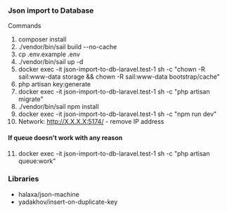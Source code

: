 ### Json import to Database

Commands
1. composer install
2. ./vendor/bin/sail build --no-cache
3. cp .env.example .env
4. ./vendor/bin/sail up -d
5. docker exec -it json-import-to-db-laravel.test-1 sh -c "chown -R sail:www-data storage && chown -R sail:www-data bootstrap/cache"
6. php artisan key:generate
7. docker exec -it json-import-to-db-laravel.test-1 sh -c "php artisan migrate"
8. ./vendor/bin/sail npm install
9. docker exec -it json-import-to-db-laravel.test-1 sh -c "npm run dev"
10. Network: http://X.X.X.X:5174/ - remove IP address

#### If queue doesn't work with any reason
11. docker exec -it json-import-to-db-laravel.test-1 sh -c "php artisan queue:work"

### Libraries
- halaxa/json-machine 
- yadakhov/insert-on-duplicate-key 
